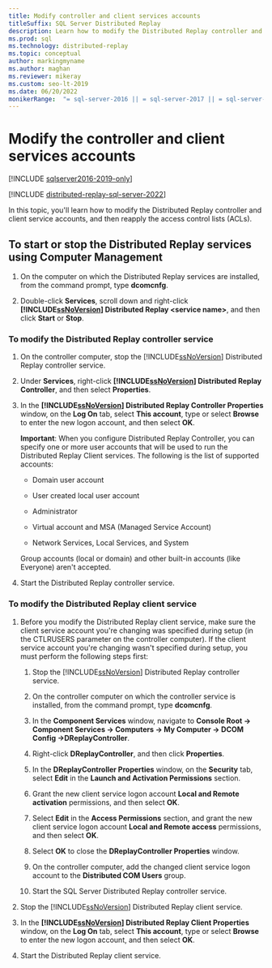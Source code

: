 ```yaml
---
title: Modify controller and client services accounts
titleSuffix: SQL Server Distributed Replay
description: Learn how to modify the Distributed Replay controller and client service accounts, and then reapply the access control lists.
ms.prod: sql
ms.technology: distributed-replay
ms.topic: conceptual
author: markingmyname
ms.author: maghan
ms.reviewer: mikeray
ms.custom: seo-lt-2019
ms.date: 06/20/2022
monikerRange:  "= sql-server-2016 || = sql-server-2017 || = sql-server-ver15 || = sql-server-linux-2017 || = sql-server-linux-ver15"
---
```


# Modify the controller and client services accounts

[!INCLUDE [sqlserver2016-2019-only](../../includes/applies-to-version/sqlserver2016-2019-only.md)]

[!INCLUDE [distributed-replay-sql-server-2022](../../includes/distributed-replay-sql-server-2022.md)]

In this topic, you'll learn how to modify the Distributed Replay controller and client service accounts, and then reapply the access control lists (ACLs).

## To start or stop the Distributed Replay services using Computer Management

1. On the computer on which the Distributed Replay services are installed, from the command prompt, type **dcomcnfg**.

2. Double-click **Services**, scroll down and right-click **[!INCLUDE[ssNoVersion](../../includes/ssnoversion-md.md)] Distributed Replay \<service name>**, and then click **Start** or **Stop**.

### To modify the Distributed Replay controller service

1. On the controller computer, stop the [!INCLUDE[ssNoVersion](../../includes/ssnoversion-md.md)] Distributed Replay controller service.

2. Under **Services**, right-click **[!INCLUDE[ssNoVersion](../../includes/ssnoversion-md.md)] Distributed Replay Controller**, and then select **Properties**.

3. In the **[!INCLUDE[ssNoVersion](../../includes/ssnoversion-md.md)] Distributed Replay Controller Properties** window, on the **Log On** tab, select **This account**, type or select **Browse** to enter the new logon account, and then select **OK**.

     **Important**: When you configure Distributed Replay Controller, you can specify one or more user accounts that will be used to run the Distributed Replay Client services. The following is the list of supported accounts:

    - Domain user account

    - User created local user account

    - Administrator

    - Virtual account and MSA (Managed Service Account)

    - Network Services, Local Services, and System

     Group accounts (local or domain) and other built-in accounts (like Everyone) aren't accepted.

4. Start the Distributed Replay controller service.

### To modify the Distributed Replay client service

1. Before you modify the Distributed Replay client service, make sure the client service account you're changing was specified during setup (in the CTLRUSERS parameter on the controller computer). If the client service account you're changing wasn't specified during setup, you must perform the following steps first:

    1. Stop the [!INCLUDE[ssNoVersion](../../includes/ssnoversion-md.md)] Distributed Replay controller service.

    2. On the controller computer on which the controller service is installed, from the command prompt, type **dcomcnfg**.

    3. In the **Component Services** window, navigate to **Console Root -> Component Services -> Computers -> My Computer -> DCOM Config ->DReplayController**.

    4. Right-click **DReplayController**, and then click **Properties**.

    5. In the **DReplayController Properties** window, on the **Security** tab, select **Edit** in the **Launch and Activation Permissions** section.

    6. Grant the new client service logon account **Local and Remote activation** permissions, and then select **OK**.

    7. Select **Edit** in the **Access Permissions** section, and grant the new client service logon account **Local and Remote access** permissions, and then select **OK**.

    8. Select **OK** to close the **DReplayController Properties** window.

    9. On the controller computer, add the changed client service logon account to the **Distributed COM Users** group.

    10. Start the SQL Server Distributed Replay controller service.

2. Stop the [!INCLUDE[ssNoVersion](../../includes/ssnoversion-md.md)] Distributed Replay client service.

3. In the **[!INCLUDE[ssNoVersion](../../includes/ssnoversion-md.md)] Distributed Replay Client Properties** window, on the **Log On** tab, select **This account**, type or select **Browse** to enter the new logon account, and then select **OK**.

4. Start the Distributed Replay client service.
